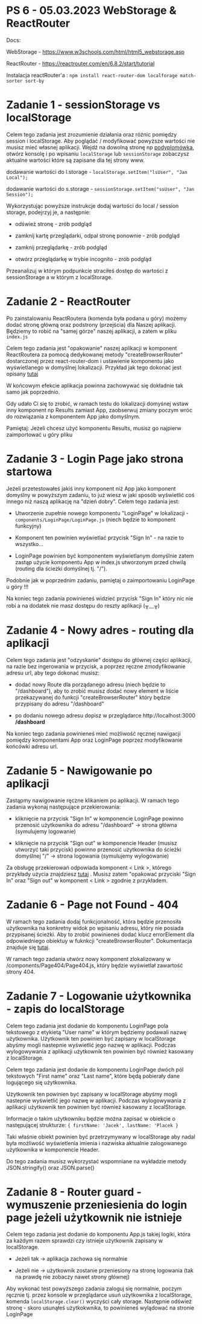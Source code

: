 # PS 6 - 05.03.2023 WebStorage & ReactRouter



Docs:

WebStorage - https://www.w3schools.com/html/html5_webstorage.asp

ReactRouter - https://reactrouter.com/en/6.8.2/start/tutorial

Instalacja reactRouter'a :
`npm install react-router-dom localforage match-sorter sort-by`


# Zadanie 1 - sessionStorage vs localStorage

Celem tego zadania jest zrozumienie działania oraz różnic pomiędzy session i localStorage. Aby poglądać / modyfikować powyższe wartości nie musisz mieć własnej aplikacji. Wejdź na dowolną stronę np [podyplomówka](https://javascript.wi.pb.edu.pl/?utm_source=wwwpb&utm_medium=www&utm_campaign=oferta&utm_id=javascript), otwórz konsolę i po wpisaniu `localStorage` lub `sessionStorage` zobaczysz aktualne wartości które są zapisane dla tej strony www.



dodawanie wartości do l.storage - `localStorage.setItem("lsUser", "Jan Local");`

dodawanie wartości do s.storage - `sessionStorage.setItem("ssUser", "Jan Session");`



Wykorzystując powyższe instrukcje dodaj wartości do local / session storage, podejrzyj je, a następnie:

- odśwież stronę - zrób podgląd

- zamknij kartę przeglądarki, odpal stronę ponownie - zrób podgląd

- zamknij przeglądarkę - zrób podgląd

- otwórz przeglądarkę w trybie incognito - zrób podgląd



Przeanalizuj w którym podpunkcie straciłeś dostęp do wartości z sessionStorage a w którym z localStorage.



# Zadanie 2 - ReactRouter


Po zainstalowaniu ReactRoutera (komenda była podana u góry) możemy dodać stronę główną oraz podstrony (przejścia) dla Naszej aplikacji. Będziemy to robić na "samej górze" naszej aplikacji, a zatem w pliku `index.js`

Celem tego zadania jest "opakowanie" naszej aplikacji w komponent ReactRoutera za pomocą dedykowanej metody "createBrowserRouter" dostarczonej przez react-router-dom i ustawienie komponentu <App> jako wyświetlanego w domyślnej lokalizacji. Przykład jak tego dokonać jest opisany [tutaj](https://reactrouter.com/en/6.8.2/start/tutorial#adding-a-router)

W końcowym efekcie aplikacja powinna zachowywać się dokładnie tak samo jak poprzednio.

Gdy udało Ci się to zrobić, w ramach testu do lokalizacji domyśnej wstaw inny komponent np Results zamiast App, zaobserwuj zmiany poczym wróc do rozwiązania z komponentem App jako domyślnym.

Pamiętaj: Jeżeli chcesz użyć komponentu Results, musisz go najpierw zaimportować u góry pliku


# Zadanie 3 - Login Page jako strona startowa


Jeżeli przetestowałeś jakiś inny komponent niż App jako komponent domyślny w powyższym zadaniu, to już wiesz w jaki sposób wyświetlić coś innego niż naszą aplikację na "dzień dobry". Celem tego zadania jest:

- Utworzenie zupełnie nowego komponentu "LoginPage" w lokalizacji - `components/LoginPage/LoginPage.js` (niech będzie to komponent funkcyjny)

- Komponent ten powinien wyświetlać przycisk "Sign In" - na razie to wszystko...

- LoginPage powinien być komponentem wyświetlanym domyślnie zatem zastąp użycie komponentu App w index.js utworzonym przed chwilą (routing dla ścieżki domyślnej tj. "/").

Podobnie jak w poprzednim zadaniu, pamiętaj o zaimportowaniu LoginPage u góry !!!

Na koniec tego zadania powinieneś widzieć przycisk "Sign In" który nic nie robi a na dodatek nie masz dostępu do reszty aplikacji (╥﹏╥)


# Zadanie 4 - Nowy adres - routing dla aplikacji

Celem tego zadania jest "odzyskanie" dostępu do głównej części aplikacji, na razie bez ingerowania w przycisk, a poprzez ręczne zmodyfikowanie adresu url, aby tego dokonać musisz:

- dodać nowy Route dla porządanego adresu (niech będzie to "/dashboard"), aby to zrobić musisz dodać nowy element w liście przekazywanej do funkcji "createBrowserRouter" który będzie przypisany do adresu "/dashboard"

- po dodaniu nowego adresu dopisz w przeglądarce http://localhost:3000 **/dashboard**

Na koniec tego zadania powinieneś mieć możliwość ręcznej nawigacji pomiędzy komponentami App oraz LoginPage poprzez modyfikowanie końcówki adresu url.



# Zadanie 5 - Nawigowanie po aplikacji

Zastąpmy nawigowanie ręczne klikaniem po aplikacji. W ramach tego zadania wykonaj następujące przekierowania:

- kliknięcie na przycisk "Sign In" w komponencie LoginPage powinno przenosić użytkownika do adresu "/dashboard" -> strona główna (symulujemy logowanie)

- kliknięcie na przycisk "Sign out" w komponencie Header (musisz utworzyć taki przycisk) powinno przenosić użytkownika do ścieżki domyślnej "/" -> strona logowania (symulujemy wylogowanie)

Za obsługę przekierowań odpowiada komponent < Link >, którego przykłady użycia znajdziesz [tutaj](https://reactrouter.com/en/6.8.2/start/tutorial#client-side-routing) . Musisz zatem "opakować przyciski "Sign In" oraz "Sign out" w komponent < Link > zgodnie z przykładem.

# Zadanie 6 - Page not Found - 404

W ramach tego zadania dodaj funkcjonalność, która będzie przenosiła użytkownika na konkretny widok po wpisaniu adresu, który nie posiada przypisanej ścieżki. Aby to zrobić powinieneś dodać klucz errorElement dla odpowiedniego obiektuy w fuknkcji "createBrowserRouter". Dokumentacja znajduje się [tutaj](https://reactrouter.com/en/6.8.2/start/tutorial#handling-not-found-errors).

W ramach tego zadania utwórz nowy komponent zlokalizowany w /components/Page404/Page404.js, który będzie wyświetlał zawartość strony 404.

# Zadanie 7 - Logowanie użytkownika - zapis do localStorage


Celem tego zadania jest dodanie do komponentu LoginPage pola tekstowego z etykietą "User name" w którym będziemy podawali nazwę użytkownika. Użytkownik ten powinien być zapisany w localStorage abyśmy mogli nastepnie wyświetlić jego nazwę w aplikacji. Podczas wylogowywania z aplikacji użytkownik ten powinien być również kasowany z localStorage.

Celem tego zadania jest dodanie do komponentu LoginPage dwóch pól tekstowych "First name" oraz "Last name", które będą pobierały dane logującego się użytkownika.

Użytkownik ten powinien być zapisany w localStorage abyśmy mogli nastepnie wyświetlić jego nazwę w aplikacji. Podczas wylogowywania z aplikacji użytkownik ten powinien być również kasowany z localStorage.

Informacje o takim użytkowniku będzie można zapisać w obiekcie o następującej strukturze:
`{
firstName: 'Jacek',
lastName: 'Placek
}`

Taki właśnie obiekt powinien być przetrzymywany w localStorage aby nadal była możliwość wyświetlenia imienia i nazwiska aktualnie zalogowanego użytkownika w komponencie Header.

Do tego zadania musisz wykorzystać wspomniane na wykładzie metody JSON.stringify() oraz JSON.parse()

# Zadanie 8 - Router guard - wymuszenie przeniesienia do login page jeżeli użytkownik nie istnieje

Celem tego zadania jest dodanie do komponentu App.js takiej logiki, która za każdym razem sprawdzi czy istnieje użytkownik zapisany w localStorage.

- Jeżeli tak -> aplikacja zachowa się normalnie

- Jeżeli nie -> użytkownik zostanie przeniesiony na stronę logowania (tak na prawdę nie zobaczy nawet strony głównej)

Aby wykonać test powyższego zadania zaloguj się normalnie, poczym ręcznie tj. przez konsole w przeglądarce usuń użytkownika z localStorage, komenda `localStorage.clear()` wyczyści cały storage. Następnie odśwież stronę - skoro usunąłeś użytkokwnika, to powinieneś wylądować na stronie LoginPage
